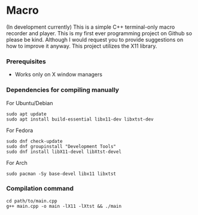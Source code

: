 # Macro

(In development currently)
This is a simple C++ terminal-only macro recorder and player.
This is my first ever programming project on Github so please be kind. Although I would request you to provide suggestions on how to improve it anyway.
This project utilizes the X11 library.
### Prerequisites

* Works only on X window managers

### Dependencies for compiling manually

For Ubuntu/Debian
```
sudo apt update
sudo apt install build-essential libx11-dev libxtst-dev
```
For Fedora
```
sudo dnf check-update
sudo dnf groupinstall "Development Tools"
sudo dnf install libX11-devel libXtst-devel
```
For Arch
```
sudo pacman -Sy base-devel libx11 libxtst
```

### Compilation command

```
cd path/to/main.cpp
g++ main.cpp -o main -lX11 -lXtst && ./main
```
